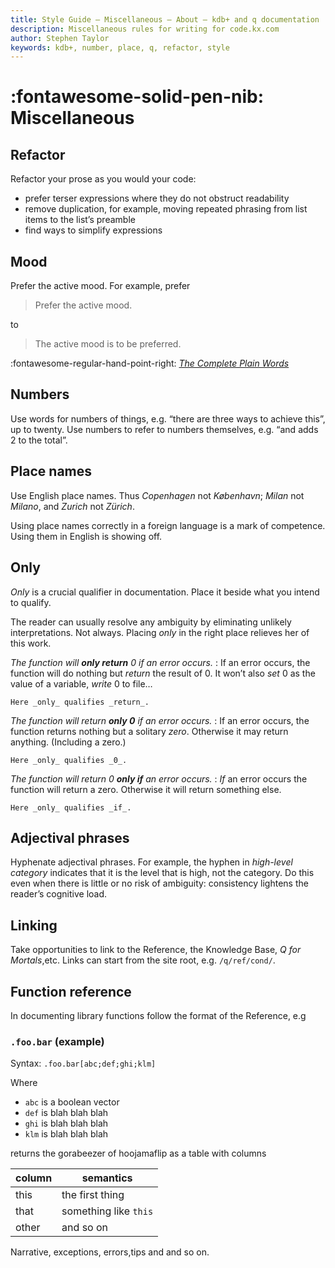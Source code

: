 ```yaml
---
title: Style Guide – Miscellaneous – About – kdb+ and q documentation
description: Miscellaneous rules for writing for code.kx.com
author: Stephen Taylor
keywords: kdb+, number, place, q, refactor, style
---
```


# :fontawesome-solid-pen-nib: Miscellaneous


## Refactor

Refactor your prose as you would your code:

-   prefer terser expressions where they do not obstruct readability
-   remove duplication, for example, moving repeated phrasing from list items to the list’s preamble 
-   find ways to simplify expressions 


## Mood 

Prefer the active mood. For example, prefer

> Prefer the active mood.

to

> The active mood is to be preferred. 

:fontawesome-regular-hand-point-right: [_The Complete Plain Words_](https://en.wikipedia.org/wiki/The_Complete_Plain_Words)


## Numbers 

Use words for numbers of things, e.g. “there are three ways to achieve this”, up to twenty. Use numbers to refer to numbers themselves, e.g. “and adds 2 to the total”.


## Place names

Use English place names. Thus _Copenhagen_ not _København_; _Milan_ not _Milano_, and _Zurich_ not _Zürich_.

Using place names correctly in a foreign language is a mark of competence.
Using them in English is showing off. 


## Only

_Only_ is a crucial qualifier in documentation. Place it beside what you intend to qualify.

The reader can usually resolve any ambiguity by eliminating unlikely interpretations. Not always. 
Placing _only_ in the right place relieves her of this work. 

_The function will **only return** 0 if an error occurs._
: If an error occurs, the function will do nothing but _return_ the result of 0. It won’t also _set_ 0 as the value of a variable, _write_ 0 to file… 

    Here _only_ qualifies _return_. 

_The function will return **only 0** if an error occurs._
: If an error occurs, the function returns nothing but a solitary _zero_. Otherwise it may return anything. (Including a zero.) 

    Here _only_ qualifies _0_. 

_The function will return 0 **only if** an error occurs._
: _If_ an error occurs the function will return a zero. Otherwise it will return something else. 

    Here _only_ qualifies _if_. 


## Adjectival phrases

Hyphenate adjectival phrases. For example, the hyphen in _high-level category_ indicates that it is the level that is high, not the category. Do this even when there is little or no risk of ambiguity: consistency lightens the reader’s cognitive load. 


## Linking

Take opportunities to link to the Reference, the Knowledge Base, _Q for Mortals_,etc. 
Links can start from the site root, e.g. `/q/ref/cond/`.


## Function reference

In documenting library functions follow the format of the Reference, e.g


### `.foo.bar` (example)

Syntax: `.foo.bar[abc;def;ghi;klm]`

Where

-   `abc` is a boolean vector
-   `def` is blah blah blah
-   `ghi` is blah blah blah
-   `klm` is blah blah blah

returns the gorabeezer of hoojamaflip as a table with columns

column | semantics
-------|-----------
this   | the first thing
that   | something like `this`
other  | and so on

Narrative, exceptions, errors,tips and and so on.


